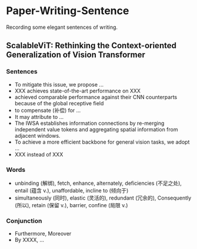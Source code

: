 # Paper-Writing-Sentence
Recording some elegant sentences of writing.

## ScalableViT: Rethinking the Context-oriented Generalization of Vision Transformer
### Sentences
- To mitigate this issue, we propose ...
- XXX achieves state-of-the-art performance on XXX
- achieved comparable performance against their CNN counterparts because of the global receptive field
- to compensate (补偿) for ...
- It may attribute to ...
- The IWSA establishes information connections by re-merging independent value tokens and aggregating spatial information from adjacent windows.
- To achieve a more efficient backbone for general vision tasks, we adopt ...
- XXX instead of XXX

### Words
- unbinding (解绑), fetch, enhance, alternately, deficiencies (不足之处), entail (蕴含 v.), unaffordable, incline to (倾向于)
- simultaneously (同时), elastic (灵活的), redundant (冗余的),  Consequently (所以),  retain (保留 v.), barrier, confine (局限 v.)

### Conjunction
- Furthermore, Moreover
- By XXXX, ...
